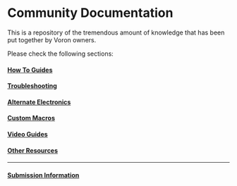 # Community Documentation

This is a repository of the tremendous amount of knowledge that has been put together by Voron owners.

Please check the following sections:

#### [How To Guides](./howto/README.md)
#### [Troubleshooting](./troubleshooting/README.md)
#### [Alternate Electronics](./electronics/README.md)
#### [Custom Macros](./macros/README.md)
#### [Video Guides](./video_guides.md)
#### [Other Resources](./resources.md)

---

#### [Submission Information](./support/submission_information.md)
